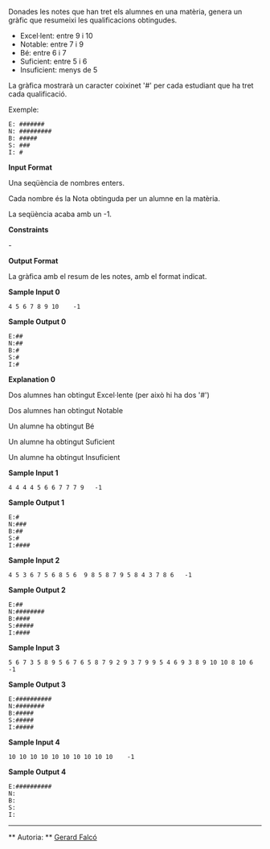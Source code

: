 Donades les notes que han tret els alumnes en una matèria, genera un
gràfic que resumeixi les qualificacions obtingudes.

  - Excel·lent: entre 9 i 10
  - Notable: entre 7 i 9
  - Bé: entre 6 i 7
  - Suficient: entre 5 i 6
  - Insuficient: menys de 5

La gràfica mostrarà un caracter coixinet '\#' per cada estudiant que ha
tret cada qualificació.

Exemple:

    E: #######
    N: #########
    B: #####
    S: ###
    I: #

**Input Format**

Una seqüència de  nombres enters.

Cada nombre és la Nota obtinguda per un alumne en la matèria.

La seqüència acaba amb un -1.

**Constraints**

\-

**Output Format**

La gràfica amb el resum de les notes, amb el format indicat.

**Sample Input 0**

    4 5 6 7 8 9 10    -1

**Sample Output 0**

    E:##
    N:##
    B:#
    S:#
    I:#

**Explanation 0**

Dos alumnes han obtingut Excel·lente (per això hi ha dos '\#')

Dos alumnes han obtingut Notable

Un alumne ha obtingut Bé

Un alumne ha obtingut Suficient

Un alumne ha obtingut Insuficient

**Sample Input 1**

    4 4 4 4 5 6 6 7 7 7 9   -1

**Sample Output 1**

    E:#
    N:###
    B:##
    S:#
    I:####

**Sample Input 2**

    4 5 3 6 7 5 6 8 5 6  9 8 5 8 7 9 5 8 4 3 7 8 6   -1

**Sample Output 2**

    E:##
    N:########
    B:####
    S:#####
    I:####

**Sample Input 3**

    5 6 7 3 5 8 9 5 6 7 6 5 8 7 9 2 9 3 7 9 9 5 4 6 9 3 8 9 10 10 8 10 6    -1

**Sample Output 3**

    E:##########
    N:########
    B:#####
    S:#####
    I:#####

**Sample Input 4**

    10 10 10 10 10 10 10 10 10 10    -1

**Sample Output 4**

    E:##########
    N:
    B:
    S:
    I:

----------

** Autoria: **
[Gerard Falcó](https://github.com/gerardfp)
